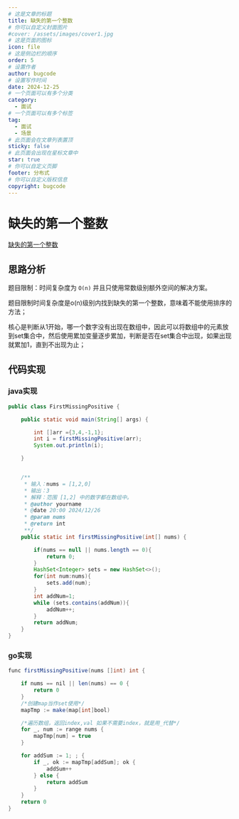 ```yaml
---
# 这是文章的标题
title: 缺失的第一个整数
# 你可以自定义封面图片
#cover: /assets/images/cover1.jpg
# 这是页面的图标
icon: file
# 这是侧边栏的顺序
order: 5
# 设置作者
author: bugcode
# 设置写作时间
date: 2024-12-25
# 一个页面可以有多个分类
category:
  - 面试
# 一个页面可以有多个标签
tag:
  - 面试
  - 场景
# 此页面会在文章列表置顶
sticky: false
# 此页面会出现在星标文章中
star: true
# 你可以自定义页脚
footer: 分布式
# 你可以自定义版权信息
copyright: bugcode
---
```


# 缺失的第一个整数

[缺失的第一个整数](https://leetcode.cn/problems/first-missing-positive/?envType=study-plan-v2&envId=top-100-liked)

## 思路分析

题目限制：时间复杂度为 `O(n)` 并且只使用常数级别额外空间的解决方案。

题目限制时间复杂度是o(n)级别内找到缺失的第一个整数，意味着不能使用排序的方法；

核心是判断从1开始，哪一个数字没有出现在数组中，因此可以将数组中的元素放到set集合中，然后使用累加变量逐步累加，判断是否在set集合中出现，如果出现就累加1，直到不出现为止；

## 代码实现

### java实现

```java
public class FirstMissingPositive {

    public static void main(String[] args) {

        int []arr ={3,4,-1,1};
        int i = firstMissingPositive(arr);
        System.out.println(i);

    }


    /**
     * 输入：nums = [1,2,0]
     * 输出：3
     * 解释：范围 [1,2] 中的数字都在数组中。
     * @author yourname
     * @date 20:00 2024/12/26
     * @param nums
     * @return int
     **/
    public static int firstMissingPositive(int[] nums) {

        if(nums == null || nums.length == 0){
            return 0;
        }
        HashSet<Integer> sets = new HashSet<>();
        for(int num:nums){
            sets.add(num);
        }
        int addNum=1;
        while (sets.contains(addNum)){
            addNum++;
        }
        return addNum;
    }
}
```

### go实现

```java
func firstMissingPositive(nums []int) int {

	if nums == nil || len(nums) == 0 {
		return 0
	}
	/*创建map当作set使用*/
	mapTmp := make(map[int]bool)

	/*遍历数组，返回index,val 如果不需要index，就是用_代替*/
	for _, num := range nums {
		mapTmp[num] = true
	}

	for addSum := 1; ; {
		if _, ok := mapTmp[addSum]; ok {
			addSum++
		} else {
			return addSum
		}
	}
	return 0
}
```

